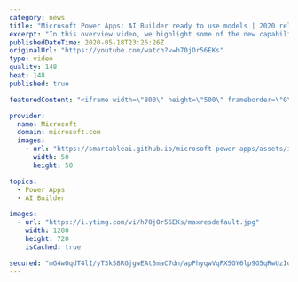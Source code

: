 ```yaml
---
category: news
title: "Microsoft Power Apps: AI Builder ready to use models | 2020 release wave 1 overview"
excerpt: "In this overview video, we highlight some of the new capabilities included in the latest update to Microsoft Power Apps, AI Builder ready to use models.     Here are the capabilities covered:   • Entity extraction helps you by identifying and extracting people, dates, places, locations, etc. from text"
publishedDateTime: 2020-05-18T23:26:26Z
originalUrl: "https://youtube.com/watch?v=h70jOr56EKs"
type: video
quality: 148
heat: 148
published: true

featuredContent: "<iframe width=\"800\" height=\"500\" frameborder=\"0\" src=\"https://www.youtube.com/embed/h70jOr56EKs\" allow=\"accelerometer; autoplay; encrypted-media; gyroscope; picture-in-picture\" allowfullscreen></iframe>"

provider:
  name: Microsoft
  domain: microsoft.com
  images:
    - url: "https://smartableai.github.io/microsoft-power-apps/assets/images/organizations/microsoft.com-50x50.jpg"
      width: 50
      height: 50

topics:
  - Power Apps
  - AI Builder

images:
  - url: "https://i.ytimg.com/vi/h70jOr56EKs/maxresdefault.jpg"
    width: 1280
    height: 720
    isCached: true

secured: "mG4wOqdT4lI/yT3kS8RGjgwEAt5maC7dn/apPhyqwVqPX5GY6lp9G5qRwUzIo1yp89mEAkKYu44snH0wJ+V4vEEYAJoJKoqLGQ3tlcS8OvlehzbemHtNNl/yzWuOdwnuh6G71/sxSVs5qtc4nUSLWgA5Jvb+XkTYGTWI6ntBSLyb8svU8yc/uvmCLzo1JH4SEiB08Ahv6fFAOKrrVNe1TJ9mQ8GLoLfGZxm70TaICK0fwJF86pDcgINd2+E89i1fWIhqHYNwpaTaF04Slum5vfEcpJpsnL3kXilOhq9YOD9KHnZPCLyQVbo7IiX2FRYY6KR/n9UTpcriI3Lygr5xYnoCZ7F5IM/5a2veP2A1wtvozRUl9JbZitcarDy7yClOIyRVUhv5a8YKtXBFW5QNnGfRdJ9uo2kv0Y0vNPgBrXBG7NUrY17eB9Y3isoHHyT3;kTO9qH7dNsT35ckw3i1scw=="
---
```


